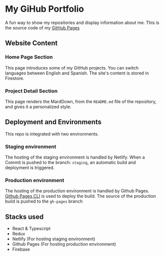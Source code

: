 # My GiHub Portfolio

A fun way to show my repositories and display information about me.
This is the source code of my [GitHub Pages](https://cuncunfacu.github.io)

## Website Content
### Home Page Section
This page introduces some of my GitHub projects. You can switch languages between English and Spanish. The site's content is stored in Firestore.

### Project Detail Section
This page renders the MardDown, from the `README.md` file of the repository, and gives it a personalized style. 

## Deployment and Environments
This repo is integrated with two environments.

### Staging environment
The hosting of the staging environment is handled by Netlify. When a Commit is pushed to the branch: `staging`, an automatic build and deployment is triggered.

### Production environment
The hosting of the production environment is handled by Github Pages. [Github Pages CLI](https://www.npmjs.com/package/gh-pages-cli) is used to deploy the build. The source of the production build is pushed to the `gh-pages` branch


## Stacks used
+ React & Typescript
+ Redux
+ Netlify (For hosting staging environment)
+ Github Pages (For hosting production environment)
+ Firebase
